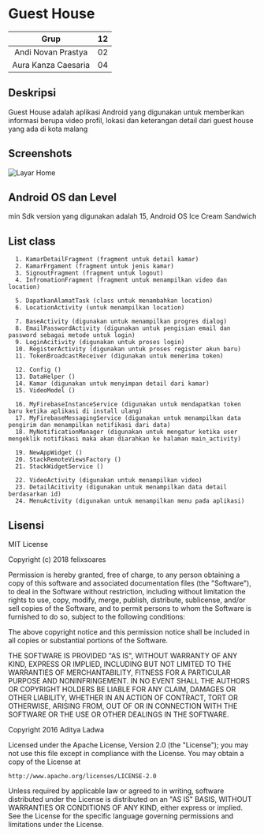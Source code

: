 # Guest House
| Grup | 12 |
| :---------------: | :---------------:|
| Andi Novan Prastya | 02 |
| Aura Kanza Caesaria | 04 |

## Deskripsi
Guest House adalah aplikasi Android yang digunakan untuk memberikan informasi berupa video profil, lokasi dan keterangan detail dari guest house yang ada di kota malang

## Screenshots
![Layar Home](http://echarlie.co/wp-content/uploads/salon-booking-app-hareesh-dribbble-salon-design-app.jpg)

## Android OS dan Level
min Sdk version yang digunakan adalah 15, Android OS Ice Cream Sandwich

## List class
      1. KamarDetailFragment (fragment untuk detail kamar)
      2. KamarFrgament (fragment untuk jenis kamar)
      3. SignoutFragment (fragment untuk logout)
      4. InfromationFragment (fragment untuk menampilkan video dan location)
      
      5. DapatkanAlamatTask (class untuk menambahkan location)
      6. LocationActivity (untuk menampilkan location)

      7. BaseActivity (digunakan untuk menampilkan progres dialog)
      8. EmailPasswordActivity (digunakan untuk pengisian email dan password sebagai metode untuk login)
      9. LoginAcitivity (digunakan untuk proses login)
      10. RegisterActivity (digunakan untuk proses register akun baru)
      11. TokenBroadcastReceiver (digunakan untuk menerima token)
      
      12. Config ()
      13. DataHelper ()
      14. Kamar (digunakan untuk menyimpan detail dari kamar)
      15. VideoModel ()

      16. MyFirebaseInstanceService (digunakan untuk mendapatkan token baru ketika aplikasi di install ulang)
      17. MyFirebaseMessagingService (digunakan untuk menampilkan data pengirim dan menampilkan notifikasi dari data)
      18. MyNotificationManager (digunakan untuk mengatur ketika user mengeklik notifikasi maka akan diarahkan ke halaman main_activity)

      19. NewAppWidget ()
      20. StackRemoteViewsFactory ()
      21. StackWidgetService ()

      22. VideoActivity (digunakan untuk menampilkan video)
      23. DetailAcitivity (digunakan untuk menampilkan data detail berdasarkan id)
      24. MenuActivity (digunakan untuk menampilkan menu pada aplikasi)



## Lisensi
MIT License

Copyright (c) 2018 felixsoares

Permission is hereby granted, free of charge, to any person obtaining a copy of this software and associated documentation files (the "Software"), to deal in the Software without restriction, including without limitation the rights to use, copy, modify, merge, publish, distribute, sublicense, and/or sell copies of the Software, and to permit persons to whom the Software is furnished to do so, subject to the following conditions:

The above copyright notice and this permission notice shall be included in all copies or substantial portions of the Software.

THE SOFTWARE IS PROVIDED "AS IS", WITHOUT WARRANTY OF ANY KIND, EXPRESS OR IMPLIED, INCLUDING BUT NOT LIMITED TO THE WARRANTIES OF MERCHANTABILITY, FITNESS FOR A PARTICULAR PURPOSE AND NONINFRINGEMENT. IN NO EVENT SHALL THE AUTHORS OR COPYRIGHT HOLDERS BE LIABLE FOR ANY CLAIM, DAMAGES OR OTHER LIABILITY, WHETHER IN AN ACTION OF CONTRACT, TORT OR OTHERWISE, ARISING FROM, OUT OF OR IN CONNECTION WITH THE SOFTWARE OR THE USE OR OTHER DEALINGS IN THE SOFTWARE.




Copyright 2016 Aditya Ladwa

Licensed under the Apache License, Version 2.0 (the "License");
you may not use this file except in compliance with the License.
You may obtain a copy of the License at

    http://www.apache.org/licenses/LICENSE-2.0

Unless required by applicable law or agreed to in writing, software
distributed under the License is distributed on an "AS IS" BASIS,
WITHOUT WARRANTIES OR CONDITIONS OF ANY KIND, either express or implied.
See the License for the specific language governing permissions and
limitations under the License.
